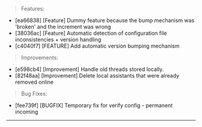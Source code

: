 > Features:
- [ea66838] [Feature] Dummy feature because the bump mechanism was 'broken' and the increment was wrong
- [38036ac] [Feature] Automatic detection of configuration file inconsistencies + version handling
- [c4040f7] [FEATURE] Add automatic version bumping mechanism

> Improvements:
- [e598cb4] [Improvement] Handle old threads stored locally.
- [82f48aa] [Improvement] Delete local assistants that were already removed online

> Bug Fixes:
- [fee739f] [BUGFIX] Temporary fix for verify config - permanent incoming


---
